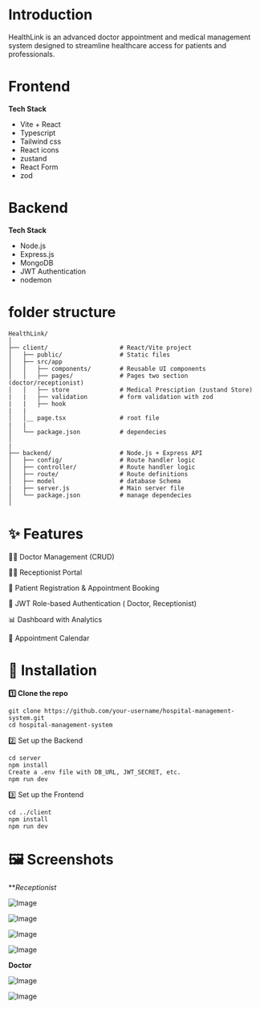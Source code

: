 
# Introduction
HealthLink is an advanced doctor appointment and medical management system designed to streamline healthcare access for patients and professionals.

# Frontend

**Tech Stack**
- Vite + React
- Typescript
- Tailwind css 
- React icons
- zustand
- React Form
- zod


# Backend
 

**Tech Stack**
- Node.js 
- Express.js
- MongoDB
- JWT Authentication
- nodemon 




# folder structure

```
HealthLink/
│
├── client/                    # React/Vite project
│   ├── public/                # Static files
│   ├── src/app
│   │   ├── components/        # Reusable UI components
│   │   ├── pages/             # Pages two section (doctor/receptionist)
│   │   ├── store              # Medical Presciption (zustand Store)
|   |   ├── validation         # form validation with zod
|   |   ├── hook
|   |
│   │__ page.tsx               # root file 
|   |              
│   └── package.json           # dependecies
│
|
├── backend/                   # Node.js + Express API
│   ├── config/                # Route handler logic
│   ├── controller/            # Route handler logic 
│   ├── route/                 # Route definitions
│   ├── model                  # database Schema  
|   ├── server.js              # Main server file    
│   └── package.json           # manage dependecies
│

```



# ✨ Features

🧑‍⚕️ Doctor Management (CRUD)

🧑‍💼 Receptionist Portal

📝 Patient Registration & Appointment Booking

🔐 JWT Role-based Authentication ( Doctor, Receptionist)

📊 Dashboard with Analytics

📅 Appointment Calendar



# 🔧 Installation

**1️⃣ Clone the repo**
```
git clone https://github.com/your-username/hospital-management-system.git
cd hospital-management-system
 ```
2️⃣ Set up the Backend
```
cd server
npm install
Create a .env file with DB_URL, JWT_SECRET, etc.
npm run dev
```

3️⃣ Set up the Frontend
```
cd ../client
npm install
npm run dev
```


# 🖼️ Screenshots

***Receptionist*

![Image](https://github.com/user-attachments/assets/ba0bd5e5-069b-450d-8738-3a4b861ca20e)

![Image](https://github.com/user-attachments/assets/09639021-bee7-4261-b054-f446777dd01b)

![Image](https://github.com/user-attachments/assets/1e42a563-c350-4c28-acc3-41c83e688741)

![Image](https://github.com/user-attachments/assets/868749fc-d480-4690-891e-3e67fcf4a782)

**Doctor**

![Image](https://github.com/user-attachments/assets/6a505064-bba0-4a06-aa85-b768dab7e255)

![Image](https://github.com/user-attachments/assets/fcccbf65-d0e4-4384-a1ae-296ba25233c1)
